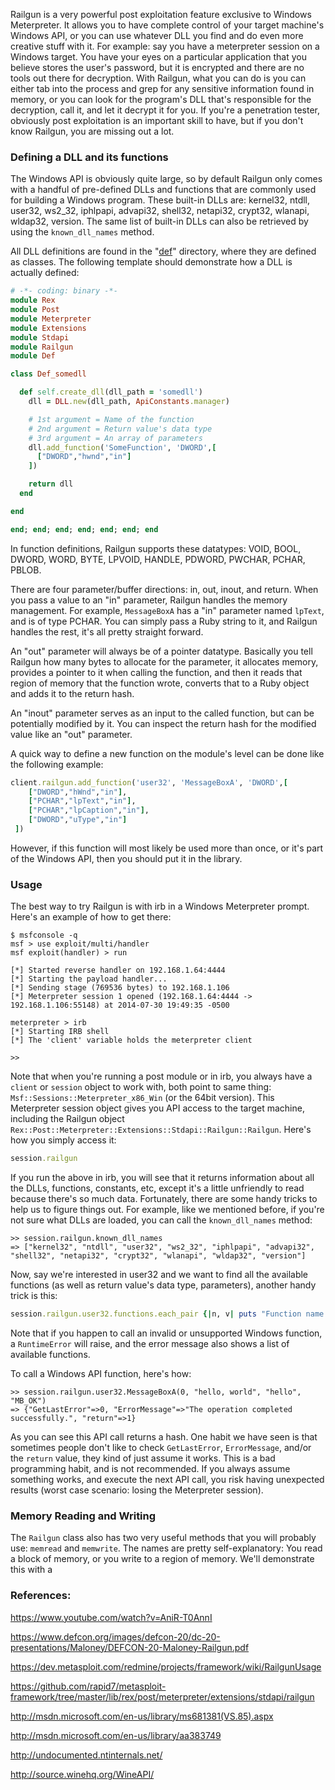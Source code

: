Railgun is a very powerful post exploitation feature exclusive to Windows Meterpreter. It allows you to have complete control of your target machine's Windows API, or you can use whatever DLL you find and do even more creative stuff with it. For example: say you have a meterpreter session on a Windows target. You have your eyes on a particular application that you believe stores the user's password, but it is encrypted and there are no tools out there for decryption. With Railgun, what you can do is you can either tab into the process and grep for any sensitive information found in memory, or you can look for the program's DLL that's responsible for the decryption, call it, and let it decrypt it for you. If you're a penetration tester, obviously post exploitation is an important skill to have, but if you don't know Railgun, you are missing out a lot.

### Defining a DLL and its functions

The Windows API is obviously quite large, so by default Railgun only comes with a handful of pre-defined DLLs and functions that are commonly used for building a Windows program. These built-in DLLs are: kernel32, ntdll, user32, ws2_32, iphlpapi, advapi32, shell32, netapi32, crypt32, wlanapi, wldap32, version. The same list of built-in DLLs can also be retrieved by using the ```known_dll_names``` method.

All DLL definitions are found in the "[def](https://github.com/rapid7/metasploit-framework/tree/master/lib/rex/post/meterpreter/extensions/stdapi/railgun/def)" directory, where they are defined as classes. The following template should demonstrate how a DLL is actually defined:

```ruby
# -*- coding: binary -*-
module Rex
module Post
module Meterpreter
module Extensions
module Stdapi
module Railgun
module Def

class Def_somedll

  def self.create_dll(dll_path = 'somedll')
    dll = DLL.new(dll_path, ApiConstants.manager)

    # 1st argument = Name of the function
    # 2nd argument = Return value's data type
    # 3rd argument = An array of parameters
    dll.add_function('SomeFunction', 'DWORD',[
      ["DWORD","hwnd","in"]
    ])

    return dll
  end

end

end; end; end; end; end; end; end
```

In function definitions, Railgun supports these datatypes: VOID, BOOL, DWORD, WORD, BYTE, LPVOID, HANDLE, PDWORD, PWCHAR, PCHAR, PBLOB.

There are four parameter/buffer directions: in, out, inout, and return. When you pass a value to an "in" parameter, Railgun handles the memory management. For example, ```MessageBoxA``` has a "in" parameter named ```lpText```, and is of type PCHAR. You can simply pass a Ruby string to it, and Railgun handles the rest, it's all pretty straight forward.

An "out" parameter will always be of a pointer datatype. Basically you tell Railgun how many bytes to allocate for the parameter, it allocates memory, provides a pointer to it when calling the function, and then it reads that region of memory that the function wrote, converts that to a Ruby object and adds it to the return hash.

An "inout" parameter serves as an input to the called function, but can be potentially modified by it. You can inspect the return hash for the modified value like an "out" parameter.

A quick way to define a new function on the module's level can be done like the following example:

```ruby
client.railgun.add_function('user32', 'MessageBoxA', 'DWORD',[
	["DWORD","hWnd","in"],
	["PCHAR","lpText","in"],
	["PCHAR","lpCaption","in"],
	["DWORD","uType","in"]
 ])
```

However, if this function will most likely be used more than once, or it's part of the Windows API, then you should put it in the library.

### Usage

The best way to try Railgun is with irb in a Windows Meterpreter prompt. Here's an example of how to get there:

```
$ msfconsole -q
msf > use exploit/multi/handler 
msf exploit(handler) > run

[*] Started reverse handler on 192.168.1.64:4444 
[*] Starting the payload handler...
[*] Sending stage (769536 bytes) to 192.168.1.106
[*] Meterpreter session 1 opened (192.168.1.64:4444 -> 192.168.1.106:55148) at 2014-07-30 19:49:35 -0500

meterpreter > irb
[*] Starting IRB shell
[*] The 'client' variable holds the meterpreter client

>>
```

Note that when you're running a post module or in irb, you always have a ```client``` or ```session``` object to work with, both point to same thing: ```Msf::Sessions::Meterpreter_x86_Win``` (or the 64bit version). This Meterpreter session object gives you API access to the target machine, including the Railgun object ```Rex::Post::Meterpreter::Extensions::Stdapi::Railgun::Railgun```. Here's how you simply access it:

```ruby
session.railgun
```

If you run the above in irb, you will see that it returns information about all the DLLs, functions, constants, etc, except it's a little unfriendly to read because there's so much data. Fortunately, there are some handy tricks to help us to figure things out. For example, like we mentioned before, if you're not sure what DLLs are loaded, you can call the ```known_dll_names``` method:

```
>> session.railgun.known_dll_names
=> ["kernel32", "ntdll", "user32", "ws2_32", "iphlpapi", "advapi32", "shell32", "netapi32", "crypt32", "wlanapi", "wldap32", "version"]
```

Now, say we're interested in user32 and we want to find all the available functions (as well as return value's data type, parameters), another handy trick is this:

```ruby
session.railgun.user32.functions.each_pair {|n, v| puts "Function name: #{n}, Returns: #{v.return_type}, Params: #{v.params}"}
```

Note that if you happen to call an invalid or unsupported Windows function, a ```RuntimeError``` will raise, and the error message also shows a list of available functions.

To call a Windows API function, here's how:

```
>> session.railgun.user32.MessageBoxA(0, "hello, world", "hello", "MB_OK")
=> {"GetLastError"=>0, "ErrorMessage"=>"The operation completed successfully.", "return"=>1}
```

As you can see this API call returns a hash. One habit we have seen is that sometimes people don't like to check ```GetLastError```, ```ErrorMessage```, and/or the ```return``` value, they kind of just assume it works. This is a bad programming habit, and is not recommended. If you always assume something works, and execute the next API call, you risk having unexpected results (worst case scenario: losing the Meterpreter session).

### Memory Reading and Writing

The ```Railgun``` class also has two very useful methods that you will probably use: ```memread``` and ```memwrite```. The names are pretty self-explanatory: You read a block of memory, or you write to a region of memory. We'll demonstrate this with a 

### References:

https://www.youtube.com/watch?v=AniR-T0AnnI

https://www.defcon.org/images/defcon-20/dc-20-presentations/Maloney/DEFCON-20-Maloney-Railgun.pdf

https://dev.metasploit.com/redmine/projects/framework/wiki/RailgunUsage

https://github.com/rapid7/metasploit-framework/tree/master/lib/rex/post/meterpreter/extensions/stdapi/railgun

http://msdn.microsoft.com/en-us/library/ms681381(VS.85).aspx

http://msdn.microsoft.com/en-us/library/aa383749

http://undocumented.ntinternals.net/

http://source.winehq.org/WineAPI/